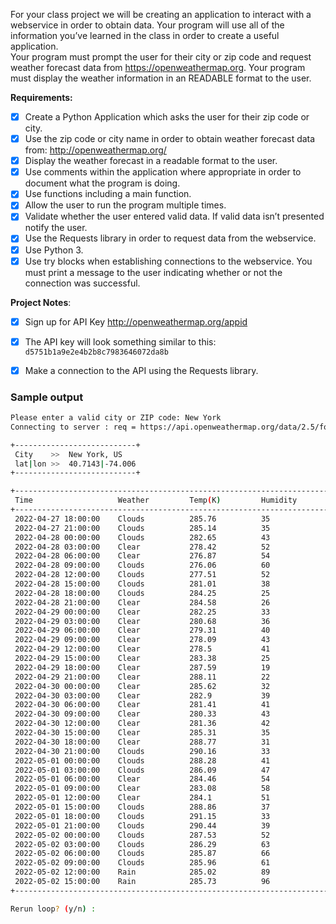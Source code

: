 For your class project we will be creating an application to interact with a webservice in order to obtain data. Your program will use all of the information you’ve learned in the class in order to create a useful application.  
Your program must prompt the user for their city or zip code and request weather forecast data from https://openweathermap.org.  Your program must display the weather information in an READABLE format to the user.  

**Requirements:**   
- [x] Create a Python Application which asks the user for their zip code or city.
- [x] Use the zip code or city name in order to obtain weather forecast data from: http://openweathermap.org/  
- [x] Display the weather forecast in a readable format to the user.
- [x] Use comments within the application where appropriate in order to document what the program is doing.  
- [x] Use functions including a main function.  
- [x] Allow the user to run the program multiple times.
- [x] Validate whether the user entered valid data. If valid data isn’t presented notify the user.  
- [x] Use the Requests library in order to request data from the webservice.  
- [x] Use Python 3.  
- [x] Use try blocks when establishing connections to the webservice. You must print a message to the user indicating whether or not the connection was successful.

**Project Notes**:  
- [x] Sign up for API Key http://openweathermap.org/appid  
- [x] The API key will look something similar to this: `d5751b1a9e2e4b2b8c7983646072da8b`
- [x] Make a connection to the API using the Requests library.


### Sample output

```sh
Please enter a valid city or ZIP code: New York
Connecting to server : req = https://api.openweathermap.org/data/2.5/forecast?appid=ecc443e9a03101c3cd788b91e96ccb83&q=New York

+---------------------------+
 City    >>  New York, US
 lat|lon >>  40.7143|-74.006
+---------------------------+

+----------------------------------------------------------------------------------------------------+
 Time                   Weather         Temp(K)         Humidity        Wind Speeds     Description 
+----------------------------------------------------------------------------------------------------+
 2022-04-27 18:00:00    Clouds          285.76          35              7.22            broken clouds
 2022-04-27 21:00:00    Clouds          285.14          35              8.89            broken clouds
 2022-04-28 00:00:00    Clouds          282.65          43              7.32            broken clouds
 2022-04-28 03:00:00    Clear           278.42          52              7.46            clear sky
 2022-04-28 06:00:00    Clear           276.87          54              7.48            clear sky
 2022-04-28 09:00:00    Clouds          276.06          60              7.68            broken clouds
 2022-04-28 12:00:00    Clouds          277.51          52              8.2             scattered clouds
 2022-04-28 15:00:00    Clouds          281.01          38              9.68            scattered clouds
 2022-04-28 18:00:00    Clouds          284.25          25              9.81            broken clouds
 2022-04-28 21:00:00    Clear           284.58          26              10.01           clear sky
 2022-04-29 00:00:00    Clear           282.25          33              8.39            clear sky
 2022-04-29 03:00:00    Clear           280.68          36              7.09            clear sky
 2022-04-29 06:00:00    Clear           279.31          40              6.37            clear sky
 2022-04-29 09:00:00    Clear           278.09          43              6.76            clear sky
 2022-04-29 12:00:00    Clear           278.5           41              8.04            clear sky
 2022-04-29 15:00:00    Clear           283.38          25              8.28            clear sky
 2022-04-29 18:00:00    Clear           287.59          19              8.56            clear sky
 2022-04-29 21:00:00    Clear           288.11          22              8.19            clear sky
 2022-04-30 00:00:00    Clear           285.62          32              7.01            clear sky
 2022-04-30 03:00:00    Clear           282.9           39              6.26            clear sky
 2022-04-30 06:00:00    Clear           281.41          41              4.49            clear sky
 2022-04-30 09:00:00    Clear           280.33          43              3.86            clear sky
 2022-04-30 12:00:00    Clear           281.36          42              3.54            clear sky
 2022-04-30 15:00:00    Clear           285.31          35              3.32            clear sky
 2022-04-30 18:00:00    Clear           288.77          31              2.91            clear sky
 2022-04-30 21:00:00    Clouds          290.16          33              2.83            broken clouds
 2022-05-01 00:00:00    Clouds          288.28          41              2.51            broken clouds
 2022-05-01 03:00:00    Clouds          286.09          47              0.72            few clouds
 2022-05-01 06:00:00    Clear           284.46          54              1.41            clear sky
 2022-05-01 09:00:00    Clear           283.08          58              2.29            clear sky
 2022-05-01 12:00:00    Clear           284.1           51              2.68            clear sky
 2022-05-01 15:00:00    Clouds          288.86          37              0.82            scattered clouds
 2022-05-01 18:00:00    Clouds          291.15          33              2.32            broken clouds
 2022-05-01 21:00:00    Clouds          290.44          39              5.76            broken clouds
 2022-05-02 00:00:00    Clouds          287.53          52              5.32            overcast clouds
 2022-05-02 03:00:00    Clouds          286.29          63              4.02            broken clouds
 2022-05-02 06:00:00    Clouds          285.87          66              2.9             broken clouds
 2022-05-02 09:00:00    Clouds          285.96          61              3.86            overcast clouds
 2022-05-02 12:00:00    Rain            285.02          89              4.52            light rain
 2022-05-02 15:00:00    Rain            285.73          96              3.35            moderate rain
+----------------------------------------------------------------------------------------------------+

Rerun loop? (y/n) : 
```
